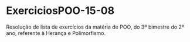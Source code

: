 # ExerciciosPOO-15-08
Resolução de lista de exercícios da matéria de POO, do 3º bimestre do 2º ano, referente à Herança e Polimorfismo.
